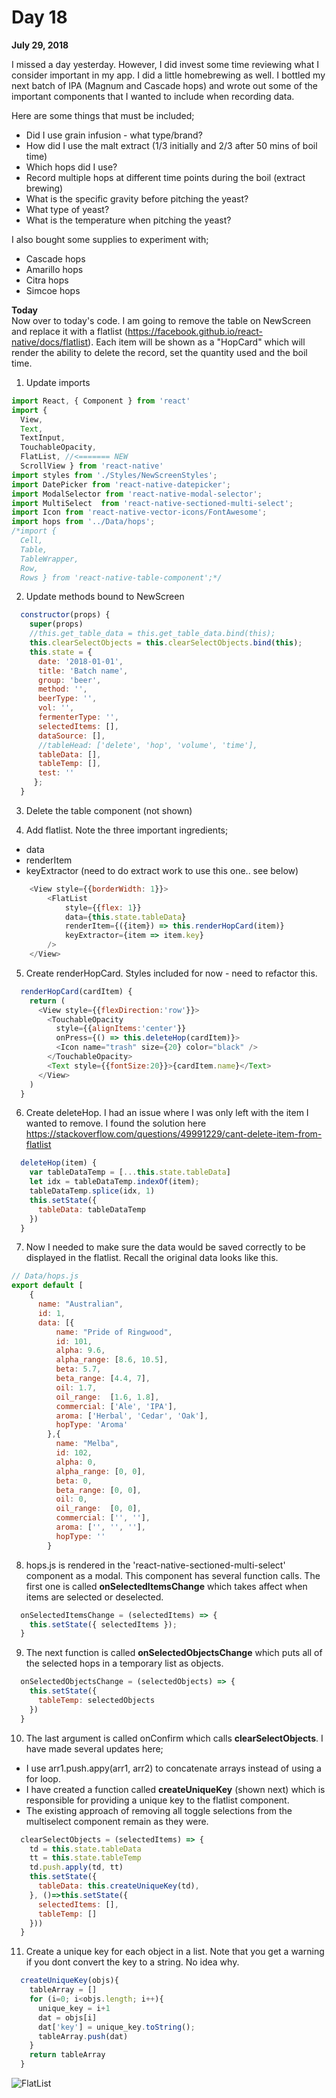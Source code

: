 # Day 18

**July 29, 2018** 

I missed a day yesterday. However, I did invest some time reviewing what I consider important in my app. I did a little homebrewing as well. I bottled my next batch of IPA (Magnum and Cascade hops) and wrote out some of the important components that I wanted to include when recording data.

Here are some things that must be included;

* Did I use grain infusion - what type/brand?
* How did I use the malt extract (1/3 initially and 2/3 after 50 mins of boil time)
* Which hops did I use? 
* Record multiple hops at different time points during the boil (extract brewing)
* What is the specific gravity before pitching the yeast?
* What type of yeast? 
* What is the temperature when pitching the yeast?

I also bought some supplies to experiment with;

* Cascade hops
* Amarillo hops
* Citra hops
* Simcoe hops


**Today**  
Now over to today's code. I am going to remove the table on NewScreen and replace it with a flatlist (https://facebook.github.io/react-native/docs/flatlist). Each item will be shown as a "HopCard" which will render the ability to delete the record, set the quantity used and the boil time.

1. Update imports
```js
import React, { Component } from 'react'
import { 
  View, 
  Text,
  TextInput,
  TouchableOpacity, 
  FlatList, //<======= NEW
  ScrollView } from 'react-native'
import styles from './Styles/NewScreenStyles';
import DatePicker from 'react-native-datepicker';
import ModalSelector from 'react-native-modal-selector';
import MultiSelect  from 'react-native-sectioned-multi-select';
import Icon from 'react-native-vector-icons/FontAwesome';
import hops from '../Data/hops';
/*import { 
  Cell,
  Table,
  TableWrapper, 
  Row, 
  Rows } from 'react-native-table-component';*/
```

2. Update methods bound to NewScreen
```js
  constructor(props) {
    super(props)
    //this.get_table_data = this.get_table_data.bind(this);
    this.clearSelectObjects = this.clearSelectObjects.bind(this);
    this.state = {
      date: '2018-01-01',
      title: 'Batch name',
      group: 'beer',
      method: '',
      beerType: '',
      vol: '',
      fermenterType: '',
      selectedItems: [],
      dataSource: [],
      //tableHead: ['delete', 'hop', 'volume', 'time'],
      tableData: [],
      tableTemp: [],
      test: ''
     };
  }
```

3. Delete the table component (not shown)

4. Add flatlist. Note the three important ingredients;

* data  
* renderItem  
* keyExtractor (need to do extract work to use this one.. see below) 

```js
    <View style={{borderWidth: 1}}>
        <FlatList
            style={{flex: 1}}
            data={this.state.tableData}
            renderItem={({item}) => this.renderHopCard(item)}
            keyExtractor={item => item.key}
        />
    </View>
```

5. Create renderHopCard. Styles included for now - need to refactor this.  
```js
  renderHopCard(cardItem) {
    return (
      <View style={{flexDirection:'row'}}>
        <TouchableOpacity 
          style={{alignItems:'center'}}
          onPress={() => this.deleteHop(cardItem)}>
          <Icon name="trash" size={20} color="black" />
        </TouchableOpacity>
        <Text style={{fontSize:20}}>{cardItem.name}</Text>
      </View>
    )
  }
```
6. Create deleteHop. I had an issue where I was only left with the item I wanted to remove. I found the solution here https://stackoverflow.com/questions/49991229/cant-delete-item-from-flatlist 
```js
  deleteHop(item) {
    var tableDataTemp = [...this.state.tableData]
    let idx = tableDataTemp.indexOf(item);
    tableDataTemp.splice(idx, 1)
    this.setState({
      tableData: tableDataTemp
    })
  }
```

7. Now I needed to make sure the data would be saved correctly to be displayed in the flatlist. Recall the original data looks like this. 
```js
// Data/hops.js
export default [
    {  
      name: "Australian",
      id: 1,
      data: [{
          name: "Pride of Ringwood",
          id: 101,
          alpha: 9.6,
          alpha_range: [8.6, 10.5],
          beta: 5.7,
          beta_range: [4.4, 7],
          oil: 1.7,
          oil_range:  [1.6, 1.8],
          commercial: ['Ale', 'IPA'],
          aroma: ['Herbal', 'Cedar', 'Oak'],
          hopType: 'Aroma'
        },{
          name: "Melba",
          id: 102,
          alpha: 0,
          alpha_range: [0, 0],
          beta: 0,
          beta_range: [0, 0],
          oil: 0,
          oil_range:  [0, 0],
          commercial: ['', ''],
          aroma: ['', '', ''],
          hopType: ''
        }

```

8. hops.js is rendered in the 'react-native-sectioned-multi-select' component as a modal. This component has several function calls. The first one is called **onSelectedItemsChange** which takes affect when items are selected or deselected.
```js
  onSelectedItemsChange = (selectedItems) => {
    this.setState({ selectedItems });
  }
```

9. The next function is called **onSelectedObjectsChange** which puts all of the selected hops in a temporary list as objects.
```js
  onSelectedObjectsChange = (selectedObjects) => {
    this.setState({
      tableTemp: selectedObjects
    })
  }
```

10. The last argument is called onConfirm which calls **clearSelectObjects**. I have made several updates here;

* I use arr1.push.appy(arr1, arr2) to concatenate arrays instead of using a for loop.  
* I have created a function called **createUniqueKey** (shown next) which is responsible for providing a unique key to the flatlist component.  
* The existing approach of removing all toggle selections from the multiselect component remain as they were.  
```js
  clearSelectObjects = (selectedItems) => {
    td = this.state.tableData
    tt = this.state.tableTemp
    td.push.apply(td, tt)
    this.setState({
      tableData: this.createUniqueKey(td),
    }, ()=>this.setState({
      selectedItems: [],
      tableTemp: []
    }))
  }
```

11. Create a unique key for each object in a list. Note that you get a warning if you dont convert the key to a string. No idea why.
```js
  createUniqueKey(objs){
    tableArray = []
    for (i=0; i<objs.length; i++){
      unique_key = i+1
      dat = objs[i]
      dat['key'] = unique_key.toString();
      tableArray.push(dat)
    }
    return tableArray
  }
```

![FlatList](https://github.com/rayblick/100-days-of-code/raw/master/docs/images/day018_1.png "Render FlatList")
